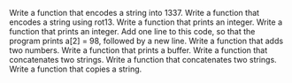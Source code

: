 Write a function that encodes a string into 1337.
Write a function that encodes a string using rot13.
Write a function that prints an integer.
Write a function that prints an integer.
Add one line to this code, so that the program prints a[2] = 98, followed by a new line.
Write a function that adds two numbers.
Write a function that prints a buffer.
Write a function that concatenates two strings.
Write a function that concatenates two strings.
Write a function that copies a string.
